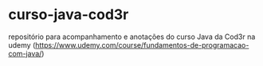 # curso-java-cod3r
repositório para acompanhamento e anotações do curso Java da Cod3r na udemy
(https://www.udemy.com/course/fundamentos-de-programacao-com-java/)
